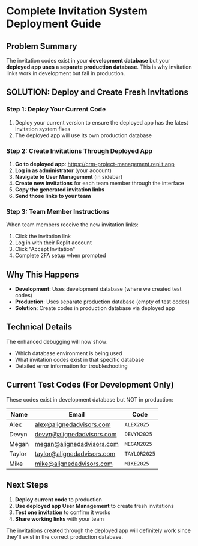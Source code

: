 # Complete Invitation System Deployment Guide

## Problem Summary
The invitation codes exist in your **development database** but your **deployed app uses a separate production database**. This is why invitation links work in development but fail in production.

## SOLUTION: Deploy and Create Fresh Invitations

### Step 1: Deploy Your Current Code
1. Deploy your current version to ensure the deployed app has the latest invitation system fixes
2. The deployed app will use its own production database

### Step 2: Create Invitations Through Deployed App
1. **Go to deployed app**: https://crm-project-management.replit.app
2. **Log in as administrator** (your account)
3. **Navigate to User Management** (in sidebar)
4. **Create new invitations** for each team member through the interface
5. **Copy the generated invitation links**
6. **Send those links to your team**

### Step 3: Team Member Instructions
When team members receive the new invitation links:
1. Click the invitation link
2. Log in with their Replit account  
3. Click "Accept Invitation"
4. Complete 2FA setup when prompted

## Why This Happens
- **Development**: Uses development database (where we created test codes)
- **Production**: Uses separate production database (empty of test codes)
- **Solution**: Create codes in production database via deployed app

## Technical Details
The enhanced debugging will now show:
- Which database environment is being used
- What invitation codes exist in that specific database
- Detailed error information for troubleshooting

## Current Test Codes (For Development Only)
These codes exist in development database but NOT in production:

| Name | Email | Code |
|------|-------|------|
| Alex | alex@alignedadvisors.com | `ALEX2025` |
| Devyn | devyn@alignedadvisors.com | `DEVYN2025` |
| Megan | megan@alignedadvisors.com | `MEGAN2025` |
| Taylor | taylor@alignedadvisors.com | `TAYLOR2025` |
| Mike | mike@alignedadvisors.com | `MIKE2025` |

## Next Steps
1. **Deploy current code** to production
2. **Use deployed app User Management** to create fresh invitations
3. **Test one invitation** to confirm it works
4. **Share working links** with your team

The invitations created through the deployed app will definitely work since they'll exist in the correct production database.